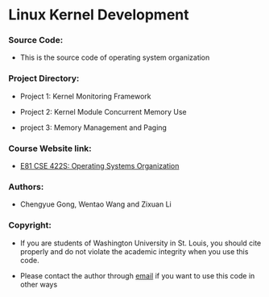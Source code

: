 # Linux Kernel Development

### Source Code:
  - This is the source code of operating system organization

### Project Directory:
  - Project 1: Kernel Monitoring Framework
  
  - Project 2: Kernel Module Concurrent Memory Use
  
  - project 3: Memory Management and Paging

### Course Website link:
  - [E81 CSE 422S: Operating Systems Organization](https://www.cse.wustl.edu/~brian.kocoloski/courses/cse422s)

### Authors: 
  - Chengyue Gong, Wentao Wang and Zixuan Li

### Copyright:
  - If you are students of Washington University in St. Louis, you should cite properly and do not violate the academic integrity when you use this code.

  - Please contact the author through [email](mailto:Li.z@wustl.edu) if you want to use this code in other ways

